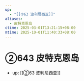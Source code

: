 ```yaml
---
up:
  - "[[②63 波利尼西亚]]"
aliases:
  - 皮特克恩岛
ctime: 2025-03-01T13:21:15+08:00
mtime: 2025-10-01T11:40:33+08:00
---
```


# ②643 皮特克恩岛

- up: [[②63 波利尼西亚]]

